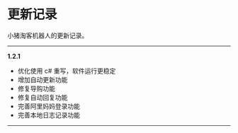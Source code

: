 # 更新记录

小猪淘客机器人的更新记录。

---
  **1.2.1**
  * 优化使用 c# 重写，软件运行更稳定
  * 增加自动更新功能
  * 修复导购功能
  * 修复自动回复功能
  * 完善阿里妈妈登录功能
  * 完善本地日志记录功能

---

